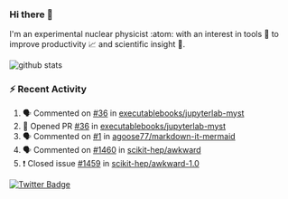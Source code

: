 ### Hi there 👋 

I'm an experimental nuclear physicist :atom: with an interest in tools :wrench: to improve productivity :chart_with_upwards_trend: and scientific insight :telescope:.

![github stats](https://github-readme-stats.vercel.app/api?username=agoose77&show_icons=true&hide_rank=true&hide_title=true&bg_color=30,e76445,904e95&text_color=efe3ec&icon_color=efe3ec)
<!--
**agoose77/agoose77** is a ✨ _special_ ✨ repository because its `README.md` (this file) appears on your GitHub profile.

Here are some ideas to get you started:

- 🔭 I’m currently working on ...
- 🌱 I’m currently learning ...
- 👯 I’m looking to collaborate on ...
- 🤔 I’m looking for help with ...
- 💬 Ask me about ...
- 📫 How to reach me: ...
- 😄 Pronouns: ...
- ⚡ Fun fact: ...
-->

### :zap: Recent Activity
<!--START_SECTION:activity-->
1. 🗣 Commented on [#36](https://github.com/executablebooks/jupyterlab-myst/issues/36) in [executablebooks/jupyterlab-myst](https://github.com/executablebooks/jupyterlab-myst)
2. 💪 Opened PR [#36](https://github.com/executablebooks/jupyterlab-myst/pull/36) in [executablebooks/jupyterlab-myst](https://github.com/executablebooks/jupyterlab-myst)
3. 🗣 Commented on [#1](https://github.com/agoose77/markdown-it-mermaid/issues/1) in [agoose77/markdown-it-mermaid](https://github.com/agoose77/markdown-it-mermaid)
4. 🗣 Commented on [#1460](https://github.com/scikit-hep/awkward/issues/1460) in [scikit-hep/awkward](https://github.com/scikit-hep/awkward)
5. ❗️ Closed issue [#1459](https://github.com/scikit-hep/awkward-1.0/issues/1459) in [scikit-hep/awkward-1.0](https://github.com/scikit-hep/awkward-1.0)
<!--END_SECTION:activity-->


[![Twitter Badge](https://img.shields.io/twitter/follow/agoose77?style=flat-square&logo=Twitter&logoColor=white&color=cornflowerblue)](https://twitter.com/agoose77)
